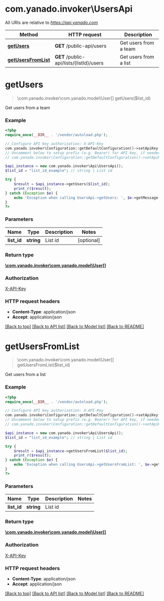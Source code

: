 # com.yanado.invoker\UsersApi

All URIs are relative to *https://api.yanado.com*

Method | HTTP request | Description
------------- | ------------- | -------------
[**getUsers**](UsersApi.md#getUsers) | **GET** /public-api/users | Get users from a team
[**getUsersFromList**](UsersApi.md#getUsersFromList) | **GET** /public-api/lists/{listId}/users | Get users from a list


# **getUsers**
> \com.yanado.invoker\com.yanado.model\User[] getUsers($list_id)

Get users from a team

### Example
```php
<?php
require_once(__DIR__ . '/vendor/autoload.php');

// Configure API key authorization: X-API-Key
com.yanado.invoker\Configuration::getDefaultConfiguration()->setApiKey('X-API-Key', 'YOUR_API_KEY');
// Uncomment below to setup prefix (e.g. Bearer) for API key, if needed
// com.yanado.invoker\Configuration::getDefaultConfiguration()->setApiKeyPrefix('X-API-Key', 'Bearer');

$api_instance = new com.yanado.invoker\Api\UsersApi();
$list_id = "list_id_example"; // string | List id

try {
    $result = $api_instance->getUsers($list_id);
    print_r($result);
} catch (Exception $e) {
    echo 'Exception when calling UsersApi->getUsers: ', $e->getMessage(), PHP_EOL;
}
?>
```

### Parameters

Name | Type | Description  | Notes
------------- | ------------- | ------------- | -------------
 **list_id** | **string**| List id | [optional]

### Return type

[**\com.yanado.invoker\com.yanado.model\User[]**](../Model/User.md)

### Authorization

[X-API-Key](../../README.md#X-API-Key)

### HTTP request headers

 - **Content-Type**: application/json
 - **Accept**: application/json

[[Back to top]](#) [[Back to API list]](../../README.md#documentation-for-api-endpoints) [[Back to Model list]](../../README.md#documentation-for-models) [[Back to README]](../../README.md)

# **getUsersFromList**
> \com.yanado.invoker\com.yanado.model\User[] getUsersFromList($list_id)

Get users from a list

### Example
```php
<?php
require_once(__DIR__ . '/vendor/autoload.php');

// Configure API key authorization: X-API-Key
com.yanado.invoker\Configuration::getDefaultConfiguration()->setApiKey('X-API-Key', 'YOUR_API_KEY');
// Uncomment below to setup prefix (e.g. Bearer) for API key, if needed
// com.yanado.invoker\Configuration::getDefaultConfiguration()->setApiKeyPrefix('X-API-Key', 'Bearer');

$api_instance = new com.yanado.invoker\Api\UsersApi();
$list_id = "list_id_example"; // string | List id

try {
    $result = $api_instance->getUsersFromList($list_id);
    print_r($result);
} catch (Exception $e) {
    echo 'Exception when calling UsersApi->getUsersFromList: ', $e->getMessage(), PHP_EOL;
}
?>
```

### Parameters

Name | Type | Description  | Notes
------------- | ------------- | ------------- | -------------
 **list_id** | **string**| List id |

### Return type

[**\com.yanado.invoker\com.yanado.model\User[]**](../Model/User.md)

### Authorization

[X-API-Key](../../README.md#X-API-Key)

### HTTP request headers

 - **Content-Type**: application/json
 - **Accept**: application/json

[[Back to top]](#) [[Back to API list]](../../README.md#documentation-for-api-endpoints) [[Back to Model list]](../../README.md#documentation-for-models) [[Back to README]](../../README.md)

